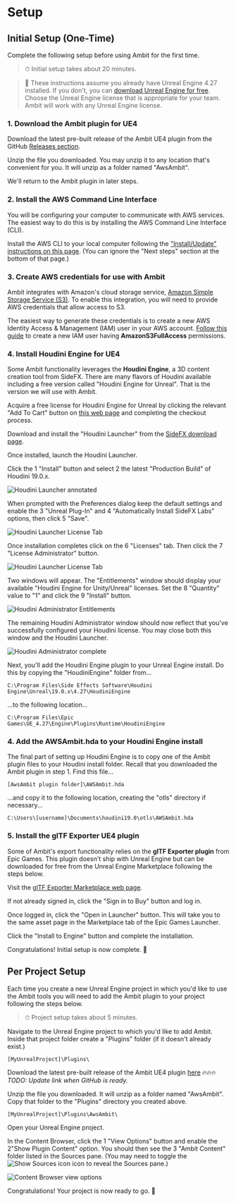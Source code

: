# Setup



## Initial Setup (One-Time)

Complete the following setup before using Ambit for the first time.

>  ⏱ Initial setup takes about 20 minutes.

> 🛑 These instructions assume you already have Unreal Engine 4.27 installed. If you don't, you can [download Unreal Engine for free](https://www.unrealengine.com/en-US/download). Choose the Unreal Engine license that is appropriate for your team. Ambit will work with any Unreal Engine license.

### 1. Download the Ambit plugin for UE4

Download the latest pre-built release of the Ambit UE4 plugin from the GitHub [Releases section](https://github.com/aws-samples/aws-ambit-scenario-designer-ue4/releases).

Unzip the file you downloaded. You may unzip it to any location that's convenient for you. It will unzip as a folder named "AwsAmbit".

We'll return to the Ambit plugin in later steps.

### 2. Install the AWS Command Line Interface

You will be configuring your computer to communicate with AWS services. The easiest way to do this is by installing the AWS Command Line Interface (CLI).

Install the AWS CLI to your local computer following the ["Install/Update" instructions on this page](https://docs.aws.amazon.com/cli/latest/userguide/getting-started-install.html). (You can ignore the "Next steps" section at the bottom of that page.)

### 3. Create AWS credentials for use with Ambit

Ambit integrates with Amazon's cloud storage service, [Amazon Simple Storage Service (S3)](https://docs.aws.amazon.com/AmazonS3/latest/userguide/Welcome.html). To enable this integration, you will need to provide AWS credentials that allow access to S3. 

The easiest way to generate these credentials is to create a new AWS Identity Access & Management (IAM) user in your AWS account. [Follow this guide](https://docs.aws.amazon.com/sdk-for-cpp/v1/developer-guide/credentials.html) to create a new IAM user having **AmazonS3FullAccess** permissions.

### 4. Install Houdini Engine for UE4

Some Ambit functionality leverages the **Houdini Engine**, a 3D content creation tool from SideFX. There are many flavors of Houdini available including a free version called "Houdini Engine for Unreal". That is the version we will use with Ambit.

Acquire a free license for Houdini Engine for Unreal by clicking the relevant "Add To Cart" button on [this web page](https://www.sidefx.com/buy/#houdini-engine-unreal-unity) and completing the checkout process.

Download and install the "Houdini Launcher" from the [SideFX download page](https://www.sidefx.com/download/).

Once installed, launch the Houdini Launcher.

Click the <number-badge>1</number-badge> "Install" button and select <number-badge>2</number-badge> the latest "Production Build" of Houdini 19.0.x.

![Houdini Launcher annotated](images/setup/HoudiniInstall_1.png)

When prompted with the Preferences dialog keep the default settings and enable the <number-badge>3</number-badge> "Unreal Plug-In" and <number-badge>4</number-badge> "Automatically Install SideFX Labs" options, then click <number-badge>5</number-badge> "Save".

![Houdini Launcher License Tab](images/setup/HoudiniInstall_1.1.png)

Once installation completes click on the <number-badge>6</number-badge> "Licenses" tab. Then click the <number-badge>7</number-badge> "License Administrator" button.

![Houdini Launcher License Tab](images/setup/HoudiniInstall_2.png)

Two windows will appear. The "Entitlements" window should display your available "Houdini Engine for Unity/Unreal" licenses. Set the <number-badge>8</number-badge> "Quantity" value to "1" and click the <number-badge>9</number-badge> "Install" button.

![Houdini Administrator Entitlements](images/setup/HoudiniInstall_3.png)

The remaining Houdini Administrator window should now reflect that you've successfully configured your Houdini license. You may close both this window and the Houdini Launcher.

![Houdini Administrator complete](images/setup/HoudiniInstall_4.png)

Next, you'll add the Houdini Engine plugin to your Unreal Engine install. Do this by copying the "HoudiniEngine" folder from...

`C:\Program Files\Side Effects Software\Houdini Engine\Unreal\19.0.x\4.27\HoudiniEngine`

...to the following location...

`C:\Program Files\Epic Games\UE_4.27\Engine\Plugins\Runtime\HoudiniEngine`



### 4. Add the AWSAmbit.hda to your Houdini Engine install

The final part of setting up Houdini Engine is to copy one of the Ambit plugin files to your Houdini install folder. Recall that you downloaded the Ambit plugin in step 1. Find this file...

`[AwsAmbit plugin folder]\AWSAmbit.hda`

...and copy it to the following location, creating the "otls" directory if necessary...

`C:\Users\[username]\Documents\houdini19.0\otls\AWSAmbit.hda`



### 5. Install the glTF Exporter UE4 plugin

Some of Ambit's export functionality relies on the **glTF Exporter plugin** from Epic Games. This plugin doesn't ship with Unreal Engine but can be downloaded for free from the Unreal Engine Marketplace following the steps below.

Visit the [glTF Exporter Marketplace web page](https://www.unrealengine.com/marketplace/en-US/product/gltf-exporter).

If not already signed in, click the "Sign in to Buy" button and log in.

Once logged in, click the "Open in Launcher" button. This will take you to the same asset page in the Marketplace tab of the Epic Games Launcher.

Click the "Install to Engine" button and complete the installation.

Congratulations! Initial setup is now complete. 🎉



## Per Project Setup

Each time you create a new Unreal Engine project in which you'd like to use the Ambit tools you will need to add the Ambit plugin to your project following the steps below.

> ⏱ Project setup takes about 5 minutes.

Navigate to the Unreal Engine project to which you'd like to add Ambit. Inside that project folder create a "Plugins" folder (if it doesn't already exist.)

`[MyUnrealProject]\Plugins\`

Download the latest pre-built release of the Ambit UE4 plugin [here]() 🔥🔥🔥 *TODO: Update link when GitHub is ready.*

Unzip the file you downloaded. It will unzip as a folder named "AwsAmbit". Copy that folder to the "Plugins" directory you created above.

`[MyUnrealProject]\Plugins\AwsAmbit\`

Open your Unreal Engine project.

In the Content Browser, click the <number-badge>1</number-badge> "View Options" button and enable the <number-badge>2</number-badge>"Show Plugin Content" option. You should then see the <number-badge>3</number-badge> "Ambit Content" folder listed in the Sources pane. (You may need to toggle the ![Show Sources icon](images/setup/ShowHideSourcesIcon.png) icon to reveal the Sources pane.)

![Content Browser view options](images/setup/ShowPluginContent.jpg)

Congratulations! Your project is now ready to go. 🎉